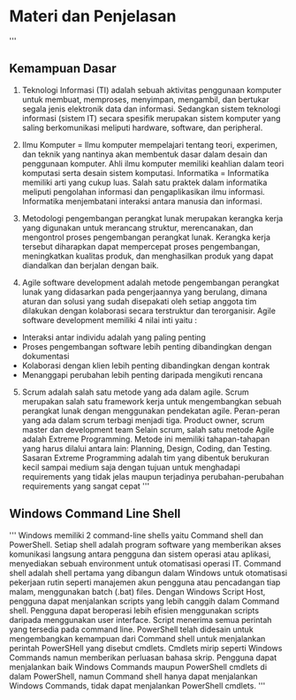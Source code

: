 # Materi dan Penjelasan
'''
## Kemampuan Dasar
1. Teknologi Informasi (TI) adalah sebuah aktivitas penggunaan komputer untuk membuat, memproses, menyimpan, mengambil, dan bertukar segala jenis elektronik data dan informasi. Sedangkan sistem teknologi informasi (sistem IT) secara spesifik merupakan sistem komputer yang saling berkomunikasi meliputi hardware, software, dan peripheral.

2. Ilmu Komputer = Ilmu komputer mempelajari tentang teori, experimen, dan teknik yang nantinya akan membentuk dasar dalam desain dan penggunaan komputer. Ahli ilmu komputer memiliki keahlian dalam teori komputasi serta desain sistem komputasi.
   Informatika = Informatika memiliki arti yang cukup luas. Salah satu praktek dalam informatika meliputi pengolahan informasi dan pengaplikasikan ilmu informasi. Informatika menjembatani interaksi antara manusia dan informasi.

3. Metodologi pengembangan perangkat lunak merupakan kerangka kerja yang digunakan untuk merancang struktur, merencanakan, dan mengontrol proses pengembangan perangkat lunak. Kerangka kerja tersebut diharapkan dapat mempercepat proses pengembangan, meningkatkan kualitas produk, dan menghasilkan produk yang dapat diandalkan dan berjalan dengan baik.

4. Agile software development adalah metode pengembangan perangkat lunak yang didasarkan pada pengerjaannya yang berulang, dimana aturan dan solusi yang sudah disepakati oleh setiap anggota tim dilakukan dengan kolaborasi secara terstruktur dan terorganisir.
Agile software development memiliki 4 nilai inti yaitu :
- Interaksi antar individu adalah yang paling penting
- Proses pengembangan software lebih penting dibandingkan dengan dokumentasi
- Kolaborasi dengan klien lebih penting dibandingkan dengan kontrak
- Menanggapi perubahan lebih penting daripada mengikuti rencana

5. Scrum adalah salah satu metode yang ada dalam agile. Scrum merupakan salah satu framework kerja untuk mengembangkan sebuah perangkat lunak dengan menggunakan pendekatan agile. Peran-peran yang ada dalam scrum terbagi menjadi tiga. Product owner, scrum master dan development team
    Selain scrum, salah satu metode Agile adalah Extreme Programming. Metode ini memiliki tahapan-tahapan yang harus dilalui antara lain: Planning, Design, Coding, dan Testing. Sasaran Extreme Programming adalah tim yang dibentuk berukuran kecil sampai medium saja dengan tujuan untuk menghadapi requirements yang tidak jelas maupun terjadinya perubahan-perubahan requirements yang sangat cepat
'''
## Windows Command Line Shell
'''
    Windows memiliki 2 command-line shells yaitu Command shell dan PowerShell. Setiap shell adalah program software yang memberikan akses komunikasi langsung antara pengguna dan sistem operasi atau aplikasi, menyediakan sebuah environment untuk otomatisasi operasi IT.
    Command shell adalah shell pertama yang dibangun dalam Windows untuk otomatisasi pekerjaan rutin seperti manajemen akun pengguna atau pencadangan tiap malam, menggunakan batch (.bat) files. Dengan Windows Script Host, pengguna dapat menjalankan scripts yang lebih canggih dalam Command shell. Pengguna dapat beroperasi lebih efisien menggunakan scripts daripada menggunakan user interface. Script menerima semua perintah yang tersedia pada command line.
    PowerShell telah didesain untuk mengembangkan kemampuan dari Command shell untuk menjalankan perintah PowerSHell yang disebut cmdlets. Cmdlets mirip seperti Windows Commands namun memberikan perluasan bahasa skrip. Pengguna dapat menjalankan baik Windows Commands maupun PowerShell cmdlets di dalam PowerShell, namun Command shell hanya dapat menjalankan Windows Commands, tidak dapat menjalankan PowerShell cmdlets.
'''

